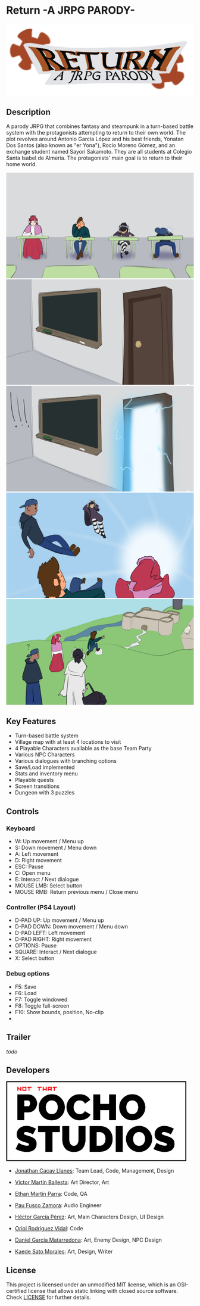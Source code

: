 # Return -A JRPG PARODY-

![logo_studio](https://raw.githubusercontent.com/xGauss05/RPG-Game-Project/gh-pages/Output/Assets/Textures/Backgrounds/logo_return.png)
## Description

A parody JRPG that combines fantasy and steampunk in a turn-based battle system with the protagonists attempting to return to their own world. The plot revolves around Antonio García López and his best friends, Yonatan Dos Santos (also known as "er Yona"), Rocío Moreno Gómez, and an exchange student named Sayori Sakamoto. They are all students at Colegio Santa Isabel de Almería. The protagonists' main goal is to return to their home world.

![scene0](https://raw.githubusercontent.com/xGauss05/RPG-Game-Project/gh-pages/Output/Assets/Textures/Backgrounds/Intro/intro01.png)
![scene1](https://raw.githubusercontent.com/xGauss05/RPG-Game-Project/gh-pages/Output/Assets/Textures/Backgrounds/Intro/intro02.png)
![scene2](https://raw.githubusercontent.com/xGauss05/RPG-Game-Project/gh-pages/Output/Assets/Textures/Backgrounds/Intro/intro03.png)
![scene3](https://raw.githubusercontent.com/xGauss05/RPG-Game-Project/gh-pages/Output/Assets/Textures/Backgrounds/Intro/intro04.png)
![scene4](https://raw.githubusercontent.com/xGauss05/RPG-Game-Project/gh-pages/Output/Assets/Textures/Backgrounds/Intro/intro05.png)

## Key Features
- Turn-based battle system
- Village map with at least 4 locations to visit
- 4 Playable Characters available as the base Team Party
- Various NPC Characters
- Various dialogues with branching options
- Save/Load implemented
- Stats and inventory menu
- Playable quests
- Screen transitions
- Dungeon with 3 puzzles

## Controls

### Keyboard
- W: Up movement / Menu up
- S: Down movement / Menu down
- A: Left movement
- D: Right movement
- ESC: Pause
- C: Open menu
- E: Interact / Next dialogue
- MOUSE LMB: Select button
- MOUSE RMB: Return previous menu / Close menu

### Controller (PS4 Layout)
- D-PAD UP: Up movement / Menu up 
- D-PAD DOWN: Down movement / Menu down
- D-PAD LEFT: Left movement
- D-PAD RIGHT: Right movement
- OPTIONS: Pause
- SQUARE: Interact / Next dialogue
- X: Select button

### Debug options
- F5: Save
- F6: Load
- F7: Toggle windowed
- F8: Toggle full-screen
- F10: Show bounds, position, No-clip
- 
## Trailer
*todo*
## Developers
![logo_game](https://raw.githubusercontent.com/xGauss05/RPG-Game-Project/gh-pages/Output/Assets/Textures/Backgrounds/logo_not_that_pocho_studios.png)

+ [Jonathan Cacay Llanes](https://github.com/xGauss05): Team Lead, Code, Management, Design

+ [Víctor Martín Ballesta](https://github.com/VicMarBall): Art Director, Art

+ [Ethan Martín Parra](https://github.com/Ethanm-0371): Code, QA

+ [Pau Fusco Zamora](https://github.com/PauFusco): Audio Engineer

+ [Héctor García Pérez](https://github.com/Neidragon): Art, Main Characters Design, UI Design

+ [Oriol Rodríguez Vidal](https://github.com/Eweer): Code

+ [Daniel García Matarredona](https://github.com/DaniGarMata): Art, Enemy Design, NPC Design

+ [Kaede Sato Morales](https://github.com/KelptheWriter): Art, Design, Writer

## License

This project is licensed under an unmodified MIT license, which is an OSI-certified license that allows static linking with closed source software. Check [LICENSE](LICENSE) for further details.
